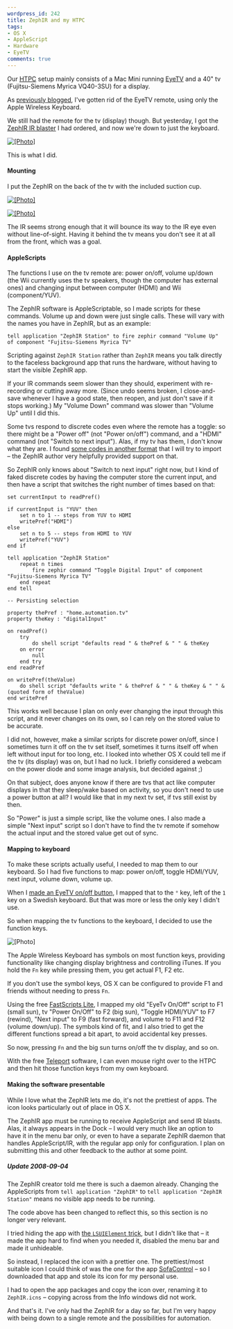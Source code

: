 ```yaml
---
wordpress_id: 242
title: ZephIR and my HTPC
tags:
- OS X
- AppleScript
- Hardware
- EyeTV
comments: true
---
```

Our <a href="http://en.wikipedia.org/wiki/Htpc"><abbr title="Home Theater PC">HTPC</abbr></a> setup mainly consists of a Mac Mini running <a href="http://elgato.com/">EyeTV</a> and a 40" tv (Fujitsu-Siemens Myrica VQ40-3SU) for a display.

As <a href="https://henrik.nyh.se/2008/04/eyetv-onoff-keyboard-button">previously blogged</a>, I've gotten rid of the EyeTV remote, using only the Apple Wireless Keyboard.

We still had the remote for the tv (display) though. But yesterday, I got the <a href="http://www.thezephir.com/ZephIR/Home.html">ZephIR IR blaster</a> I had ordered, and now we're down to just the keyboard.

<p class="center"><a href="http://www.flickr.com/photos/malesca/2805705609/"><img src="http://farm4.static.flickr.com/3213/2805705609_5025026fbc.jpg?v=0" class="bordered" alt="[Photo]" /></a></p>

This is what I did.

<!--more-->

<h4>Mounting</h4>

I put the ZephIR on the back of the tv with the included suction cup.

<p class="center"><a href="http://www.flickr.com/photos/malesca/2805704145/"><img src="http://farm4.static.flickr.com/3195/2805704145_0247289a90.jpg?v=0" class="bordered" alt="[Photo]" /></a></p>

<p class="center"><a href="http://www.flickr.com/photos/malesca/2805704485/"><img src="http://farm4.static.flickr.com/3034/2805704485_1ef61de52f.jpg?v=0" class="bordered" alt="[Photo]" /></a></p>

The IR seems strong enough that it will bounce its way to the IR eye even without line-of-sight. Having it behind the tv means you don't see it at all from the front, which was a goal.

<h4>AppleScripts</h4>

The functions I use on the tv remote are: power on/off, volume up/down (the Wii currently uses the tv speakers, though the computer has external ones) and changing input between computer (HDMI) and Wii (component/YUV).

The ZephIR software is AppleScriptable, so I made scripts for these commands. Volume up and down were just single calls. These will vary with the names you have in ZephIR, but as an example:

``` applescript
tell application "ZephIR Station" to fire zephir command "Volume Up" of component "Fujitsu-Siemens Myrica TV"
```

Scripting against <code>ZephIR Station</code> rather than <code>ZephIR</code> means you talk directly to the faceless background app that runs the hardware, without having to start the visible ZephIR app.

If your IR commands seem slower than they should, experiment with re-recording or cutting away more. (Since undo seems broken, I close-and-save whenever I have a good state, then reopen, and just don't save if it stops working.) My "Volume Down" command was slower than "Volume Up" until I did this.

Some tvs respond to discrete codes even where the remote has a toggle: so there might be a "Power off" (not "Power on/off") command, and a "HDMI" command (not "Switch to next input"). Alas, if my tv has them, I don't know what they are. I found <a href="http://www.remotecentral.com/cgi-bin/mboard/rc-discrete/thread.cgi?4603">some codes in another format</a> that I will try to import – the ZephIR author very helpfully provided support on that.

So ZephIR only knows about "Switch to next input" right now, but I kind of faked discrete codes by having the computer store the current input, and then have a script that switches the right number of times based on that:

``` applescript
set currentInput to readPref()

if currentInput is "YUV" then
	set n to 1 -- steps from YUV to HDMI
	writePref("HDMI")
else
	set n to 5 -- steps from HDMI to YUV
	writePref("YUV")
end if

tell application "ZephIR Station"
	repeat n times
		fire zephir command "Toggle Digital Input" of component "Fujitsu-Siemens Myrica TV"
	end repeat
end tell

-- Persisting selection

property thePref : "home.automation.tv"
property theKey : "digitalInput"

on readPref()
	try
		do shell script "defaults read " & thePref & " " & theKey
	on error
		null
	end try
end readPref

on writePref(theValue)
	do shell script "defaults write " & thePref & " " & theKey & " " & (quoted form of theValue)
end writePref
```

This works well because I plan on only ever changing the input through this script, and it never changes on its own, so I can rely on the stored value to be accurate.

I did not, however, make a similar scripts for discrete power on/off, since I sometimes turn it off on the tv set itself, sometimes it turns itself off when left without input for too long, etc. I looked into whether OS X could tell me if the tv (its display) was on, but I had no luck. I briefly considered a webcam on the power diode and some image analysis, but decided against ;)

On that subject, does anyone know if there are tvs that act like computer displays in that they sleep/wake based on activity, so you don't need to use a power button at all? I would like that in my next tv set, if tvs still exist by then.

So "Power" is just a simple script, like the volume ones. I also made a simple "Next input" script so I don't have to find the tv remote if somehow the actual input and the stored value get out of sync.

<h4>Mapping to keyboard</h4>

To make these scripts actually useful, I needed to map them to our keyboard. So I had five functions to map: power on/off, toggle HDMI/YUV, next input, volume down, volume up.

When I <a href="https://henrik.nyh.se/2008/04/eyetv-onoff-keyboard-button">made an EyeTV on/off button</a>, I mapped that to the <code>°</code> key, left of the <code>1</code> key on a Swedish keyboard. But that was more or less the only key I didn't use.

So when mapping the tv functions to the keyboard, I decided to use the function keys.

<p class="center"><img src="https://henrik.nyh.se/uploads/apple-wireless-keyboard-function-keys.jpg" class="bordered" alt="[Photo]" title="Photo stolen from AppleInsider!" /></p>

The Apple Wireless Keyboard has symbols on most function keys, providing functionality like changing display brightness and controlling iTunes. If you hold the <code>Fn</code> key while pressing them, you get actual F1, F2 etc.

If you don't use the symbol keys, OS X can be configured to provide F1 and friends without needing to press <code>Fn</code>.

Using the free <a href="http://www.red-sweater.com/fastscripts/">FastScripts Lite</a>, I mapped my old "EyeTv On/Off" script to F1 (small sun), tv "Power On/Off" to F2 (big sun), "Toggle HDMI/YUV" to F7 (rewind), "Next input" to F9 (fast forward), and volume to F11 and F12 (volume down/up). The symbols kind of fit, and I also tried to get the different functions spread a bit apart, to avoid accidental key presses.

So now, pressing <code>Fn</code> and the big sun turns on/off the tv display, and so on.

With the free <a href="http://www.abyssoft.com/software/teleport/">Teleport</a> software, I can even mouse right over to the HTPC and then hit those function keys from my own keyboard.

<h4>Making the software presentable</h4>

While I love what the ZephIR lets me do, it's not the prettiest of apps. The icon looks particularly out of place in OS X.

The ZephIR app must be running to receive AppleScript and send IR blasts. Alas, it always appears in the Dock – I would very much like an option to have it in the menu bar only, or even to have a separate ZephIR daemon that handles AppleScript/IR, with the regular app only for configuration. I plan on submitting this and other feedback to the author at some point.

<div class="updated">
<h5>Update 2008-09-04</h5>
The ZephIR creator told me there is such a daemon already. Changing the AppleScripts from <code>tell application "ZephIR"</code> to <code>tell application "ZephIR Station"</code> means no visible app needs to be running.

The code above has been changed to reflect this, so this section is no longer very relevant.
</div>

I tried hiding the app with <a href="http://forums.macosxhints.com/showthread.php?t=26703">the <code>LSUIElement</code> trick</a>, but I didn't like that – it made the app hard to find when you needed it, disabled the menu bar and made it unhideable.

So instead, I replaced the icon with a prettier one. The prettiest/most suitable icon I could think of was the one for the app <a href="http://gravityapps.com/sofacontrol/download/index.html">SofaControl</a> – so I downloaded that app and stole its icon for my personal use.

I had to open the app packages and copy the icon over, renaming it to <code>ZephIR.icns</code> – copying across from the Info windows did not work.

And that's it. I've only had the ZephIR for a day so far, but I'm very happy with being down to a single remote and the possibilities for automation.

